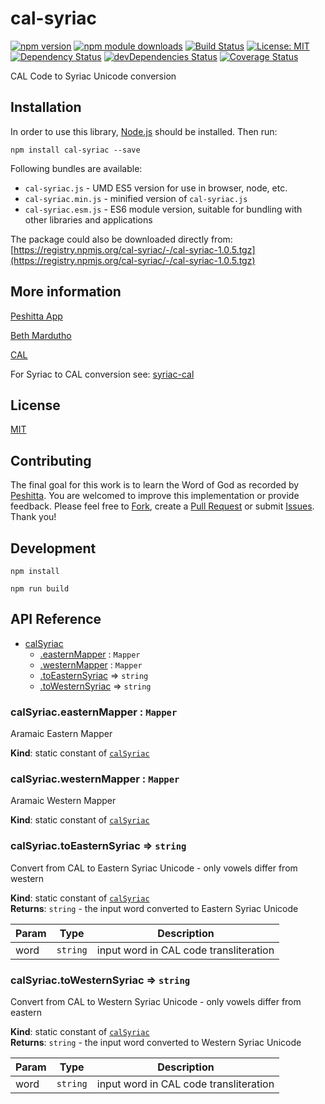 # cal-syriac

[![npm version](https://badge.fury.io/js/cal-syriac.svg)](https://badge.fury.io/js/cal-syriac)
[![npm module downloads](http://img.shields.io/npm/dt/cal-syriac.svg)](https://www.npmjs.org/package/cal-syriac)
[![Build Status](https://travis-ci.org/peshitta/cal-syriac.svg?branch=master)](https://travis-ci.org/peshitta/cal-syriac)
[![License: MIT](https://img.shields.io/badge/License-MIT-yellow.svg)](https://github.com/peshitta/cal-syriac/blob/master/LICENSE)
[![Dependency Status](https://david-dm.org/peshitta/cal-syriac.svg)](https://david-dm.org/peshitta/cal-syriac)
[![devDependencies Status](https://david-dm.org/peshitta/cal-syriac/dev-status.svg)](https://david-dm.org/peshitta/cal-syriac?type=dev)
[![Coverage Status](https://coveralls.io/repos/github/peshitta/cal-syriac/badge.svg?branch=master)](https://coveralls.io/github/peshitta/cal-syriac?branch=master)

CAL Code to Syriac Unicode conversion

## Installation

In order to use this library, [Node.js](https://nodejs.org) should be installed. 
Then run:
```
npm install cal-syriac --save
```

Following bundles are available:
* `cal-syriac.js` - UMD ES5 version for use in browser, node, etc.
* `cal-syriac.min.js` - minified version of `cal-syriac.js`
* `cal-syriac.esm.js` - ES6 module version, suitable for bundling with other 
libraries and applications

The package could also be downloaded directly from:
[https://registry.npmjs.org/cal-syriac/-/cal-syriac-1.0.5.tgz](https://registry.npmjs.org/cal-syriac/-/cal-syriac-1.0.5.tgz)

## More information

[Peshitta App](https://peshitta.github.io)

[Beth Mardutho](https://sedra.bethmardutho.org/about/fonts)

[CAL](http://cal1.cn.huc.edu/searching/fullbrowser.html)

For Syriac to CAL conversion see:
[syriac-cal](https://github.com/peshitta/syriac-cal)

## License

[MIT](https://github.com/peshitta/cal-syriac/blob/master/LICENSE)

## Contributing

The final goal for this work is to learn the Word of God as recorded by
[Peshitta](https://en.wikipedia.org/wiki/Peshitta).
You are welcomed to improve this implementation or provide feedback. Please
feel free to [Fork](https://help.github.com/articles/fork-a-repo/), create a
[Pull Request](https://help.github.com/articles/about-pull-requests/) or
submit [Issues](https://github.com/peshitta/cal-syriac/issues).
Thank you!

## Development

```
npm install
```
```
npm run build
```

## API Reference

* [calSyriac](#module_calSyriac)
    * [.easternMapper](#module_calSyriac.easternMapper) : <code>Mapper</code>
    * [.westernMapper](#module_calSyriac.westernMapper) : <code>Mapper</code>
    * [.toEasternSyriac](#module_calSyriac.toEasternSyriac) ⇒ <code>string</code>
    * [.toWesternSyriac](#module_calSyriac.toWesternSyriac) ⇒ <code>string</code>

<a name="module_calSyriac.easternMapper"></a>

### calSyriac.easternMapper : <code>Mapper</code>
Aramaic Eastern Mapper

**Kind**: static constant of [<code>calSyriac</code>](#module_calSyriac)  
<a name="module_calSyriac.westernMapper"></a>

### calSyriac.westernMapper : <code>Mapper</code>
Aramaic Western Mapper

**Kind**: static constant of [<code>calSyriac</code>](#module_calSyriac)  
<a name="module_calSyriac.toEasternSyriac"></a>

### calSyriac.toEasternSyriac ⇒ <code>string</code>
Convert from CAL to Eastern Syriac Unicode - only vowels differ from western

**Kind**: static constant of [<code>calSyriac</code>](#module_calSyriac)  
**Returns**: <code>string</code> - the input word converted to Eastern Syriac Unicode  

| Param | Type | Description |
| --- | --- | --- |
| word | <code>string</code> | input word in CAL code transliteration |

<a name="module_calSyriac.toWesternSyriac"></a>

### calSyriac.toWesternSyriac ⇒ <code>string</code>
Convert from CAL to Western Syriac Unicode - only vowels differ from eastern

**Kind**: static constant of [<code>calSyriac</code>](#module_calSyriac)  
**Returns**: <code>string</code> - the input word converted to Western Syriac Unicode  

| Param | Type | Description |
| --- | --- | --- |
| word | <code>string</code> | input word in CAL code transliteration |

